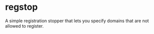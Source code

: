 # regstop
A simple registration stopper that lets you specify domains that are not allowed to register.
